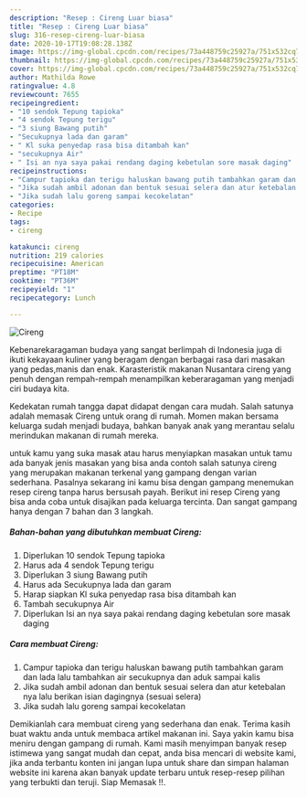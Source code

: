 ```yaml
---
description: "Resep : Cireng Luar biasa"
title: "Resep : Cireng Luar biasa"
slug: 316-resep-cireng-luar-biasa
date: 2020-10-17T19:08:28.138Z
image: https://img-global.cpcdn.com/recipes/73a448759c25927a/751x532cq70/cireng-foto-resep-utama.jpg
thumbnail: https://img-global.cpcdn.com/recipes/73a448759c25927a/751x532cq70/cireng-foto-resep-utama.jpg
cover: https://img-global.cpcdn.com/recipes/73a448759c25927a/751x532cq70/cireng-foto-resep-utama.jpg
author: Mathilda Rowe
ratingvalue: 4.8
reviewcount: 7655
recipeingredient:
- "10 sendok Tepung tapioka"
- "4 sendok Tepung terigu"
- "3 siung Bawang putih"
- "Secukupnya lada dan garam"
- " Kl suka penyedap rasa bisa ditambah kan"
- "secukupnya Air"
- " Isi an nya saya pakai rendang daging kebetulan sore masak daging"
recipeinstructions:
- "Campur tapioka dan terigu haluskan bawang putih tambahkan garam dan lada lalu tambahkan air secukupnya dan aduk sampai kalis"
- "Jika sudah ambil adonan dan bentuk sesuai selera dan atur ketebalan nya lalu berikan isian dagingnya (sesuai selera)"
- "Jika sudah lalu goreng sampai kecokelatan"
categories:
- Recipe
tags:
- cireng

katakunci: cireng 
nutrition: 219 calories
recipecuisine: American
preptime: "PT18M"
cooktime: "PT36M"
recipeyield: "1"
recipecategory: Lunch

---
```



![Cireng](https://img-global.cpcdn.com/recipes/73a448759c25927a/751x532cq70/cireng-foto-resep-utama.jpg)

Kebenarekaragaman budaya yang sangat berlimpah di Indonesia juga di ikuti kekayaan kuliner yang beragam dengan berbagai rasa dari masakan yang pedas,manis dan enak. Karasteristik makanan Nusantara cireng yang penuh dengan rempah-rempah menampilkan keberaragaman yang menjadi ciri budaya kita.




Kedekatan rumah tangga dapat didapat dengan cara mudah. Salah satunya adalah memasak Cireng untuk orang di rumah. Momen makan bersama keluarga sudah menjadi budaya, bahkan banyak anak yang merantau selalu merindukan makanan di rumah mereka.

untuk kamu yang suka masak atau harus menyiapkan masakan untuk tamu ada banyak jenis masakan yang bisa anda contoh salah satunya cireng yang merupakan makanan terkenal yang gampang dengan varian sederhana. Pasalnya sekarang ini kamu bisa dengan gampang menemukan resep cireng tanpa harus bersusah payah.
Berikut ini resep Cireng yang bisa anda coba untuk disajikan pada keluarga tercinta. Dan sangat gampang hanya dengan 7 bahan dan 3 langkah.


<!--inarticleads1-->

##### Bahan-bahan yang dibutuhkan membuat Cireng:

1. Diperlukan 10 sendok Tepung tapioka
1. Harus ada 4 sendok Tepung terigu
1. Diperlukan 3 siung Bawang putih
1. Harus ada Secukupnya lada dan garam
1. Harap siapkan  Kl suka penyedap rasa bisa ditambah kan
1. Tambah secukupnya Air
1. Diperlukan  Isi an nya saya pakai rendang daging kebetulan sore masak daging




<!--inarticleads2-->

##### Cara membuat  Cireng:

1. Campur tapioka dan terigu haluskan bawang putih tambahkan garam dan lada lalu tambahkan air secukupnya dan aduk sampai kalis
1. Jika sudah ambil adonan dan bentuk sesuai selera dan atur ketebalan nya lalu berikan isian dagingnya (sesuai selera)
1. Jika sudah lalu goreng sampai kecokelatan




Demikianlah cara membuat cireng yang sederhana dan enak. Terima kasih buat waktu anda untuk membaca artikel makanan ini. Saya yakin kamu bisa meniru dengan gampang di rumah. Kami masih menyimpan banyak resep istimewa yang sangat mudah dan cepat, anda bisa mencari di website kami, jika anda terbantu konten ini jangan lupa untuk share dan simpan halaman website ini karena akan banyak update terbaru untuk resep-resep pilihan yang terbukti dan teruji. Siap Memasak !!. 

